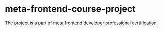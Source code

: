 # meta-frontend-course-project

The project is a part of meta frontend developer professional certification.
